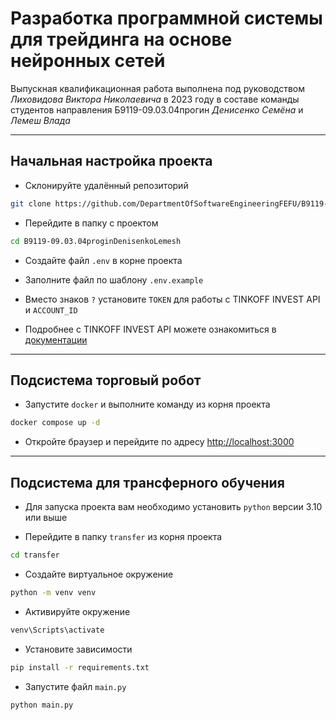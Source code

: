 # Разработка программной системы для трейдинга на основе нейронных сетей

Выпускная квалификационная работа выполнена под руководством _Лиховидова Виктора Николаевича_ в 2023 году в составе команды студентов направления Б9119-09.03.04прогин _Денисенко Семёна_ и _Лемеш Влада_

---

## Начальная настройка проекта

- Cклонируйте удалённый репозиторий

```bash
git clone https://github.com/DepartmentOfSoftwareEngineeringFEFU/B9119-09.03.04proginDenisenkoLemesh.git
```

- Перейдите в папку с проектом

```bash
cd B9119-09.03.04proginDenisenkoLemesh
```

- Создайте файл `.env` в корне проекта

- Заполните файл по шаблону `.env.example`

- Вместо знаков `?` установите `TOKEN` для работы с TINKOFF INVEST API и `ACCOUNT_ID`

- Подробнее с TINKOFF INVEST API можете ознакомиться в [документации](https://tinkoff.github.io/investAPI/)

---

## Подсистема торговый робот

- Запустите `docker` и выполните команду из корня проекта

```bash
docker compose up -d
```

- Откройте браузер и перейдите по адресу [http://localhost:3000](http://localhost:3000)

---

## Подсистема для трансферного обучения

- Для запуска проекта вам необходимо установить `python` версии 3.10 или выше

- Перейдите в папку `transfer` из корня проекта

```bash
cd transfer
```

- Создайте виртуальное окружение

```bash
python -m venv venv
```

- Активируйте окружение

```bash
venv\Scripts\activate
```

- Установите зависимости

```bash
pip install -r requirements.txt
```

- Запустите файл `main.py`

```bash
python main.py
```
